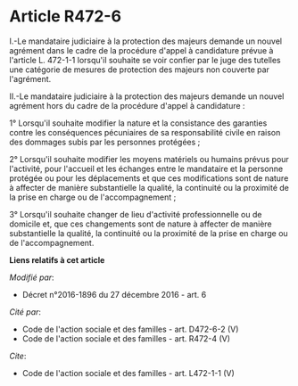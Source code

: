 # Article R472-6

I.-Le mandataire judiciaire à la protection des majeurs demande un nouvel agrément dans le cadre de la procédure d'appel à
candidature prévue à l'article L. 472-1-1 lorsqu'il souhaite se voir confier par le juge des tutelles une catégorie de
mesures de protection des majeurs non couverte par l'agrément. 

II.-Le mandataire judiciaire à la protection des majeurs demande un nouvel agrément hors du cadre de la procédure d'appel à
candidature : 

1° Lorsqu'il souhaite modifier la nature et la consistance des garanties contre les conséquences pécuniaires de sa
responsabilité civile en raison des dommages subis par les personnes protégées ; 

2° Lorsqu'il souhaite modifier les moyens matériels ou humains prévus pour l'activité, pour l'accueil et les échanges entre
le mandataire et la personne protégée ou pour les déplacements et que ces modifications sont de nature à affecter de manière
substantielle la qualité, la continuité ou la proximité de la prise en charge ou de l'accompagnement ; 

3° Lorsqu'il souhaite changer de lieu d'activité professionnelle ou de domicile et, que ces changements sont de nature à
affecter de manière substantielle la qualité, la continuité ou la proximité de la prise en charge ou de l'accompagnement.

**Liens relatifs à cet article**

_Modifié par_:

  - Décret n°2016-1896 du 27 décembre 2016 - art. 6

_Cité par_:

  - Code de l'action sociale et des familles - art. D472-6-2 (V)
  - Code de l'action sociale et des familles - art. R472-4 (V)

_Cite_:

  - Code de l'action sociale et des familles - art. L472-1-1 (V)
